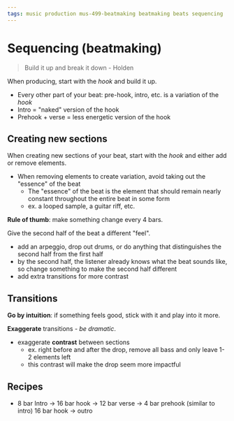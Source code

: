 ```yaml
---
tags: music production mus-499-beatmaking beatmaking beats sequencing
---
```


# Sequencing (beatmaking)

> Build it up and break it down - Holden

When producing, start with the _hook_ and build it up.

- Every other part of your beat: pre-hook, intro, etc. is a variation of the _hook_
- Intro = "naked" version of the hook
- Prehook + verse = less energetic version of the hook

## Creating new sections

When creating new sections of your beat, start with the _hook_ and either add or remove elements.

- When removing elements to create variation, avoid taking out the "essence" of the beat
  - The "essence" of the beat is the element that should remain nearly constant throughout the entire beat in some form
  - ex. a looped sample, a guitar riff, etc.

**Rule of thumb**: make something change every 4 bars.

Give the second half of the beat a different "feel".

- add an arpeggio, drop out drums, or do anything that distinguishes the second half from the first half
- by the second half, the listener already knows what the beat sounds like, so change something to make the second half different
- add extra transitions for more contrast

## Transitions

**Go by intuition**: if something feels good, stick with it and play into it more.

**Exaggerate** transitions - _be dramatic_.

- exaggerate **contrast** between sections
  - ex. right before and after the drop, remove all bass and only leave 1-2 elements left
  - this contrast will make the drop seem more impactful

## Recipes

- 8 bar Intro → 16 bar hook → 12 bar verse → 4 bar prehook (similar to intro) 16 bar hook → outro
